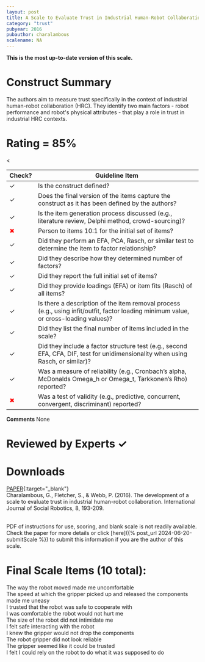 ```yaml
---
layout: post
title: A Scale to Evaluate Trust in Industrial Human-Robot Collaboration
category: "trust"
pubyear: 2016
pubauthor: charalambous
scalename: NA
---
```


**This is the most up-to-date version of this scale.**

# Construct Summary

The authors aim to measure trust specifically in the context of industrial human-robot collaboration (HRC). They identify two main factors - robot performance and robot's physical attributes - that play a role in trust in industrial HRC contexts.

# Rating = 85% 

<table>
  <thead>
    <tr>
      <th>Check?</th>
      <th>Guideline Item</th>
    </tr>
  </thead>
  <tbody>
    <tr>
      <td>&#10003;</td>
      <td>Is the construct defined?</td>
    </tr>
    <tr>
      <td>&#10003;</td>
      <td>Does the final version of the items capture the construct as it has been defined by the authors?</td>
    </tr>
    <tr>
      <td>&#10003;</td>
      <td>Is the item generation process discussed (e.g., literature review, Delphi method, crowd-sourcing)?</td>
    </tr>
    <tr>
      <td style="color: red;">&#10006;</td>
      <td>Person to items 10:1 for the initial set of items?</td>
    </tr>
    <tr>
      <td>&#10003;</td>
      <td>Did they perform an EFA, PCA, Rasch, or similar test to determine the item to factor relationship?</td>
    </tr>
    <tr>
      <td>&#10003;</td>
      <td>Did they describe how they determined number of factors?</td>
    </tr>
    <tr>
      <td>&#10003;</td>
      <td>Did they report the full initial set of items?</td>
    </tr>
    <tr>
      <td>&#10003;</td>
      <td>Did they provide loadings (EFA) or item fits (Rasch) of all items?</td>
    </tr>
    <tr>
      <<td>&#10003;</td>
      <td>Is there a description of the item removal process (e.g., using infit/outfit, factor loading minimum value, or cross-loading values)?</td>
    </tr>
    <tr>
      <td>&#10003;</td>
      <td>Did they list the final number of items included in the scale?</td>
    </tr>
    <tr>
      <td>&#10003;</td>
      <td>Did they include a factor structure test (e.g., second EFA, CFA, DIF, test for unidimensionality when using Rasch, or similar)?</td>
    </tr>
    <tr>
      <td>&#10003;</td>
      <td>Was a measure of reliability (e.g., Cronbach’s alpha, McDonalds Omega_h or Omega_t, Tarkkonen’s Rho) reported?</td>
    </tr>
    <tr>
      <td style="color: red;">&#10006;</td>
      <td>Was a test of validity (e.g., predictive, concurrent, convergent, discriminant) reported?</td>
    </tr>
  </tbody>
</table>

**Comments**
None

# Reviewed by Experts &#10003;

# Downloads
[PAPER](https://link.springer.com/article/10.1007/s12369-015-0333-8){:target="_blank"}
<br>Charalambous, G., Fletcher, S., & Webb, P. (2016). The development of a scale to evaluate trust in industrial human-robot collaboration. International Journal of Social Robotics, 8, 193-209.

<br>PDF of instructions for use, scoring, and blank scale is not readily available. Check the paper for more details or click [here]({% post_url 2024-06-20-submitScale %}) to submit this information if you are the author of this scale.

# Final Scale Items (10 total):

The way the robot moved made me uncomfortable 
<br>The speed at which the gripper picked up and released the components made me uneasy
<br>I trusted that the robot was safe to cooperate with 
<br>I was comfortable the robot would not hurt me 
<br>The size of the robot did not intimidate me 
<br>I felt safe interacting with the robot 
<br>I knew the gripper would not drop the components 
<br>The robot gripper did not look reliable 
<br>The gripper seemed like it could be trusted 
<br>I felt I could rely on the robot to do what it was supposed to do

